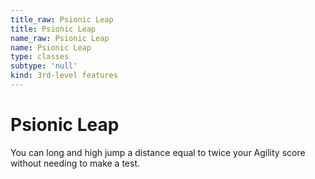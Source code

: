 ```yaml
---
title_raw: Psionic Leap
title: Psionic Leap
name_raw: Psionic Leap
name: Psionic Leap
type: classes
subtype: 'null'
kind: 3rd-level features
---
```


# Psionic Leap

You can long and high jump a distance equal to twice your Agility score without needing to make a test.
